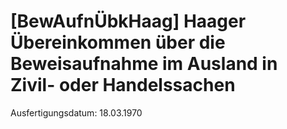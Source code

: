 # [BewAufnÜbkHaag] Haager Übereinkommen über die Beweisaufnahme im Ausland in Zivil- oder Handelssachen

Ausfertigungsdatum: 18.03.1970

 